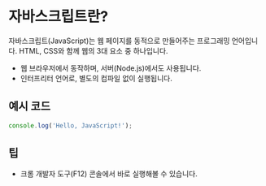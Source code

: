 # 자바스크립트란?

자바스크립트(JavaScript)는 웹 페이지를 동적으로 만들어주는 프로그래밍 언어입니다. HTML, CSS와 함께 웹의 3대 요소 중 하나입니다.

- 웹 브라우저에서 동작하며, 서버(Node.js)에서도 사용됩니다.
- 인터프리터 언어로, 별도의 컴파일 없이 실행됩니다.

## 예시 코드
```javascript
console.log('Hello, JavaScript!');
```

## 팁
- 크롬 개발자 도구(F12) 콘솔에서 바로 실행해볼 수 있습니다.
